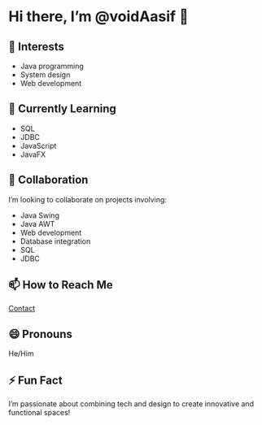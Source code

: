 # Hi there, I’m @voidAasif 👋

## 👀 Interests
- Java programming
- System design
- Web development

## 🌱 Currently Learning
- SQL
- JDBC
- JavaScript
- JavaFX

## 💞️ Collaboration
I’m looking to collaborate on projects involving:
- Java Swing
- Java AWT
- Web development
- Database integration
- SQL
- JDBC

## 📫 How to Reach Me
[Contact](mailto:aasifsaifi9280@gmail.com)

## 😄 Pronouns
He/Him

## ⚡ Fun Fact
I’m passionate about combining tech and design to create innovative and functional spaces!


